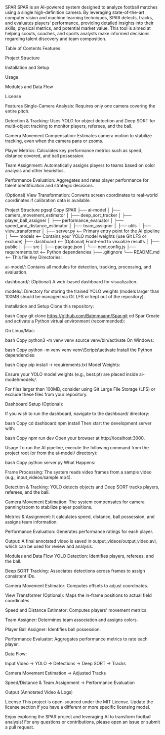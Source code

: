 SPAR
SPAR is an AI-powered system designed to analyze football matches using a single high-definition camera. By leveraging state-of-the-art computer vision and machine learning techniques, SPAR detects, tracks, and evaluates players’ performance, providing detailed insights into their skills, physical metrics, and potential market value. This tool is aimed at helping scouts, coaches, and sports analysts make informed decisions regarding talent discovery and team composition.

Table of Contents
Features

Project Structure

Installation and Setup

Usage

Modules and Data Flow

License

Features
Single-Camera Analysis: Requires only one camera covering the entire pitch.

Detection & Tracking: Uses YOLO for object detection and Deep SORT for multi-object tracking to monitor players, referees, and the ball.

Camera Movement Compensation: Estimates camera motion to stabilize tracking, even when the camera pans or zooms.

Player Metrics: Calculates key performance metrics such as speed, distance covered, and ball possession.

Team Assignment: Automatically assigns players to teams based on color analysis and other heuristics.

Performance Evaluation: Aggregates and rates player performance for talent identification and strategic decisions.

(Optional) View Transformation: Converts screen coordinates to real-world coordinates if calibration data is available.

Project Structure
pgsql
Copy
SPAR
├── ai-model
│   ├── camera_movement_estimator
│   ├── deep_sort_tracker
│   ├── player_ball_assigner
│   ├── performance_evaluator
│   ├── speed_and_distance_estimator
│   ├── team_assigner
│   ├── utils
│   ├── view_transformer
│   ├── server.py                <-- Primary entry point for the AI pipeline
│   └── models                   <-- Contains your YOLO model weights (use Git LFS or exclude)
├── dashboard                   <-- (Optional) Front-end to visualize results
│   ├── public
│   ├── src
│   ├── package.json
│   └── next.config.js
├── requirements.txt            <-- Python dependencies
├── .gitignore
└── README.md                   <-- This file
Key Directories:

ai-model/: Contains all modules for detection, tracking, processing, and evaluation.

dashboard/: (Optional) A web-based dashboard for visualization.

models/: Directory for storing the trained YOLO weights (models larger than 100MB should be managed via Git LFS or kept out of the repository).

Installation and Setup
Clone this repository:

bash
Copy
git clone https://github.com/Batmmaann/Spar.git
cd Spar
Create and activate a Python virtual environment (recommended):

On Linux/Mac:

bash
Copy
python3 -m venv venv
source venv/bin/activate
On Windows:

bash
Copy
python -m venv venv
venv\Scripts\activate
Install the Python dependencies:

bash
Copy
pip install -r requirements.txt
Model Weights:

Ensure your YOLO model weights (e.g., best.pt) are placed inside ai-model/models/.

For files larger than 100MB, consider using Git Large File Storage (LFS) or exclude these files from your repository.

Dashboard Setup (Optional):

If you wish to run the dashboard, navigate to the dashboard/ directory:

bash
Copy
cd dashboard
npm install
Then start the development server with:

bash
Copy
npm run dev
Open your browser at http://localhost:3000.

Usage
To run the AI pipeline, execute the following command from the project root (or from the ai-model/ directory):

bash
Copy
python server.py
What Happens:

Frame Processing: The system reads video frames from a sample video (e.g., input_videos/sample.mp4).

Detection & Tracking: YOLO detects objects and Deep SORT tracks players, referees, and the ball.

Camera Movement Estimation: The system compensates for camera panning/zoom to stabilize player positions.

Metrics & Assignment: It calculates speed, distance, ball possession, and assigns team information.

Performance Evaluation: Generates performance ratings for each player.

Output: A final annotated video is saved in output_videos/output_video.avi, which can be used for review and analysis.

Modules and Data Flow
YOLO Detection: Identifies players, referees, and the ball.

Deep SORT Tracking: Associates detections across frames to assign consistent IDs.

Camera Movement Estimator: Computes offsets to adjust coordinates.

View Transformer (Optional): Maps the in-frame positions to actual field coordinates.

Speed and Distance Estimator: Computes players' movement metrics.

Team Assigner: Determines team association and assigns colors.

Player Ball Assigner: Identifies ball possession.

Performance Evaluator: Aggregates performance metrics to rate each player.

Data Flow:

Input Video → YOLO → Detections → Deep SORT → Tracks

Camera Movement Estimation → Adjusted Tracks

Speed/Distance & Team Assignment → Performance Evaluation

Output (Annotated Video & Logs)

License
This project is open-sourced under the MIT License.
Update the license section if you have a different or more specific licensing model.

Enjoy exploring the SPAR project and leveraging AI to transform football analysis!
For any questions or contributions, please open an issue or submit a pull request.
